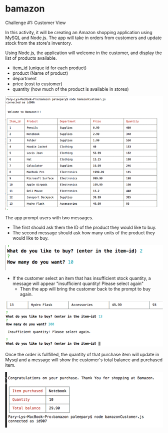 # bamazon
Challenge #1: Customer View

In this activity, it will be creating an Amazon shopping application using MySQL and Node.js. The app will take in orders from customers and update stock from the store's inventory. 

Using Node.js, the application will welcome in the customer, and display the list of products available.
- item_id (unique id for each product)
- product (Name of product)
 - department
 - price (cost to customer)
- quantity (how much of the product is available in stores)

![Table of shopping products](assets/item_table.png)

The app prompt users with two messages.
- The first should ask them the ID of the product they would like to buy.
- The second message should ask how many units of the product they would like to buy.

![prompts](assets/prompt.png)

- If the customer select an item that has insufficient stock quantity, a message will appear "insufficient quantity! Please select again"
     - Then the app will bring the customer back to the prompt to buy again.

![insufficient](assets/insufficient.png)

Once the order is fullfilled, the quantity of that purchase item will update in Mysql and a message will show the customer's total balance and purchased item.

![Order details](assets/balance.png)